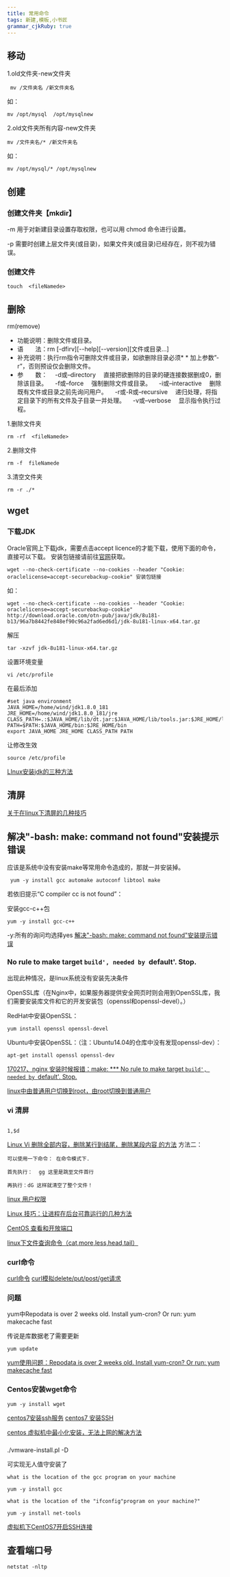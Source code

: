 ```yaml
---
title: 常用命令 
tags: 新建,模板,小书匠
grammar_cjkRuby: true
---
```



## 移动
1.old文件夹-new文件夹
```
 mv /文件夹名 /新文件夹名
```
如：
```
mv /opt/mysql  /opt/mysqlnew
```
2.old文件夹所有内容-new文件夹
```
mv /文件夹名/* /新文件夹名
```
如：
```
mv /opt/mysql/* /opt/mysqlnew
```
## 创建
### 创建文件夹【mkdir】
  
  -m    用于对新建目录设置存取权限，也可以用 chmod 命令进行设置。
  
  -p     需要时创建上层文件夹(或目录)，如果文件夹(或目录)已经存在，则不视为错误。
  
### 创建文件
```
touch  <fileNamede>
```
## 删除

rm(remove)

* 功能说明：删除文件或目录。
* 语　　法：rm [-dfirv][--help][--version][文件或目录...]
* 补充说明：执行rm指令可删除文件或目录，如欲删除目录必须* * 加上参数”-r”，否则预设仅会删除文件。 
* 参　　数：
　-d或–directory 　直接把欲删除的目录的硬连接数据删成0，删除该目录。 
　-f或–force 　强制删除文件或目录。 
　-i或–interactive 　删除既有文件或目录之前先询问用户。 
　-r或-R或–recursive 　递归处理，将指定目录下的所有文件及子目录一并处理。 
　-v或–verbose 　显示指令执行过程。 

1.删除文件夹
```
rm -rf  <fileNamede>
```

 2.删除文件
 ```
 rm -f  fileNamede
 ```
3.清空文件夹
```
rm -r ./*
```

## wget
### 下载JDK
Oracle官网上下载jdk，需要点击accept licence的才能下载，使用下面的命令，直接可以下载。
安装包链接请前往[官网](http://www.oracle.com/technetwork/java/javase/downloads/jdk8-downloads-2133151.html)获取。
```
wget --no-check-certificate --no-cookies --header "Cookie: oraclelicense=accept-securebackup-cookie" 安装包链接
```
如：
```
wget --no-check-certificate --no-cookies --header "Cookie: oraclelicense=accept-securebackup-cookie" http://download.oracle.com/otn-pub/java/jdk/8u181-b13/96a7b8442fe848ef90c96a2fad6ed6d1/jdk-8u181-linux-x64.tar.gz
```
解压
```
tar -xzvf jdk-8u181-linux-x64.tar.gz
```
设置环境变量
```
vi /etc/profile
```
在最后添加
```
#set java environment
JAVA_HOME=/home/wind/jdk1.8.0_181
JRE_HOME=/home/wind/jdk1.8.0_181/jre
CLASS_PATH=.:$JAVA_HOME/lib/dt.jar:$JAVA_HOME/lib/tools.jar:$JRE_HOME/lib
PATH=$PATH:$JAVA_HOME/bin:$JRE_HOME/bin
export JAVA_HOME JRE_HOME CLASS_PATH PATH
```
让修改生效
```
source /etc/profile
```
[LInux安装jdk的三种方法](http://blog.51cto.com/vvxyz/1642258)

## 清屏
[关于在linux下清屏的几种技巧](https://www.cnblogs.com/5201351/p/4208277.html)

## 解决"-bash: make: command not found"安装提示错误
应该是系统中没有安装make等常用命令造成的，那就一并安装掉。

```
 yum -y install gcc automake autoconf libtool make
 ```
 
 若依旧提示“C compiler cc is not found”：
 
安装gcc-c++包

 ```
 yum -y install gcc-c++
 ```
 
 -y:所有的询问均选择yes
 [解决"-bash: make: command not found"安装提示错误](http://www.laozuo.org/8131.html)
 
 ### No rule to make target `build', needed by `default'. Stop.
 出现此种情况，是linux系统没有安装先决条件
 
 OpenSSL库（在Nginx中，如果服务器提供安全网页时则会用到OpenSSL库，我们需要安装库文件和它的开发安装包（openssl和openssl-devel）。）

RedHat中安装OpenSSL：
```
yum install openssl openssl-devel
```
Ubuntu中安装OpenSSL：（注：Ubuntu14.04的仓库中没有发现openssl-dev）：
```
apt-get install openssl openssl-dev
```
[170217、nginx 安装时候报错：make: *** No rule to make target `build', needed by `default'. Stop.](https://www.cnblogs.com/zrbfree/p/6419043.html)


[linux中由普通用户切换到root，由root切换到普通用户](https://blog.csdn.net/dancheng1/article/details/57075150)

### vi 清屏
```

1,$d 
```
[Linux Vi 删除全部内容，删除某行到结尾，删除某段内容 的方法](https://blog.csdn.net/hahalzb/article/details/6032193)
方法二：
```
可以使用一下命令： 在命令模式下.

首先执行：  gg 这里是跳至文件首行 

再执行：dG 这样就清空了整个文件！ 
```

[linux 用户权限](https://blog.csdn.net/fzhenyu/article/details/78817461)


[Linux 技巧：让进程在后台可靠运行的几种方法](https://www.ibm.com/developerworks/cn/linux/l-cn-nohup/index.html)

[CentOS 查看和开放端口](https://blog.csdn.net/qq_25306829/article/details/79255749)

[linux下文件查询命令（cat,more,less,head,tail）](https://www.cnblogs.com/myvic/p/6403540.html)


### curl命令
[curl命令](http://man.linuxde.net/curl)
[curl模拟delete/put/post/get请求](https://blog.csdn.net/b1303110335/article/details/78213281)


### 问题

yum中Repodata is over 2 weeks old. Install yum-cron? Or run: yum makecache fast

传说是库数据老了需要更新

```
yum update
```

[yum使用问题：Repodata is over 2 weeks old. Install yum-cron? Or run: yum makecache fast](https://www.cnblogs.com/felixzh/p/6366974.html)


### Centos安装wget命令
```
yum -y install wget
```

[centos7安装ssh服务](https://blog.csdn.net/mengyoufengyu/article/details/72855524)
[centos7 安装SSH](https://blog.csdn.net/wang704987562/article/details/72722263	)


[centos 虚拟机中最小化安装，无法上网的解决方法](https://blog.csdn.net/lipeigang1109/article/details/54908456)

### 

./vmware-install.pl -D

可实现无人值守安装了
```
what is the location of the gcc program on your machine
```

```
yum -y install gcc
```


```
what is the location of the "ifconfig"program on your machine?"
```
```
yum -y install net-tools
```


[虚拟机下CentOS7开启SSH连接](https://blog.csdn.net/trackle400/article/details/52755571)


## 查看端口号
```
netstat -nltp
```